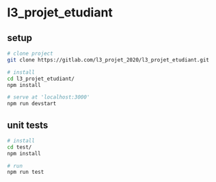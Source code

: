 # l3_projet_etudiant

## setup

```sh
# clone project
git clone https://gitlab.com/l3_projet_2020/l3_projet_etudiant.git

# install
cd l3_projet_etudiant/
npm install

# serve at 'localhost:3000'
npm run devstart
```

## unit tests

```sh
# install
cd test/
npm install

# run
npm run test
```